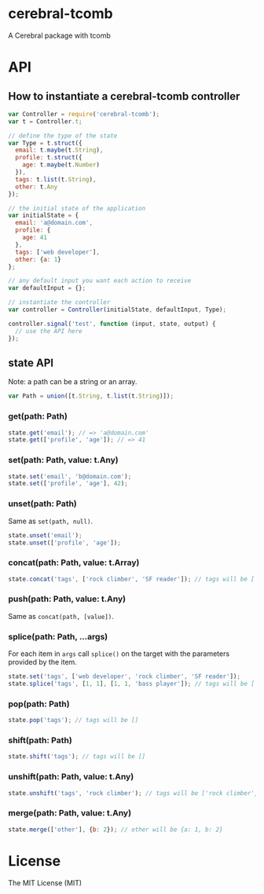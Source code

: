 # cerebral-tcomb

A Cerebral package with tcomb

# API

## How to instantiate a cerebral-tcomb controller

```js
var Controller = require('cerebral-tcomb');
var t = Controller.t;

// define the type of the state
var Type = t.struct({
  email: t.maybe(t.String),
  profile: t.struct({
    age: t.maybe(t.Number)
  }),
  tags: t.list(t.String),
  other: t.Any
});

// the initial state of the application
var initialState = {
  email: 'a@domain.com',
  profile: {
    age: 41
  },
  tags: ['web developer'],
  other: {a: 1}
};

// any default input you want each action to receive
var defaultInput = {};

// instantiate the controller
var controller = Controller(initialState, defaultInput, Type);

controller.signal('test', function (input, state, output) {
  // use the API here
});
```

## state API

Note: a path can be a string or an array.

```js
var Path = union([t.String, t.list(t.String)]);
```

### get(path: Path)

```js
state.get('email'); // => 'a@domain.com'
state.get(['profile', 'age']); // => 41
```

### set(path: Path, value: t.Any)

```js
state.set('email', 'b@domain.com');
state.set(['profile', 'age'], 42);
```

### unset(path: Path)

Same as `set(path, null)`.

```js
state.unset('email');
state.unset(['profile', 'age']);
```

### concat(path: Path, value: t.Array)

```js
state.concat('tags', ['rock climber', 'SF reader']); // tags will be ['web developer', 'rock climber', 'SF reader']
```

### push(path: Path, value: t.Any)

Same as `concat(path, [value])`.

### splice(path: Path, ...args)

For each item in `args` call `splice()` on the target with the parameters provided by the item.

```js
state.set('tags', ['web developer', 'rock climber', 'SF reader']);
state.splice('tags', [1, 1], [1, 1, 'bass player']); // tags will be ['web developer', 'bass player']
```

### pop(path: Path)

```js
state.pop('tags'); // tags will be []
```

### shift(path: Path)

```js
state.shift('tags'); // tags will be []
```

### unshift(path: Path, value: t.Any)

```js
state.unshift('tags', 'rock climber'); // tags will be ['rock climber', 'web developer']
```

### merge(path: Path, value: t.Any)

```js
state.merge(['other'], {b: 2}); // other will be {a: 1, b: 2}
```

# License

The MIT License (MIT)
